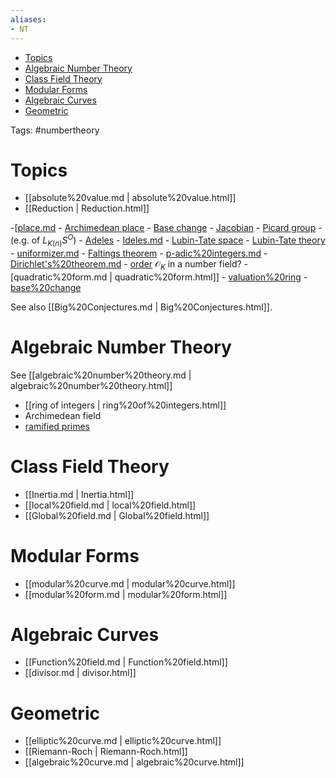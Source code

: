 ```yaml
---
aliases:
- NT
---
```


-   [Topics](#topics)
-   [Algebraic Number Theory](#algebraic-number-theory)
-   [Class Field Theory](#class-field-theory)
-   [Modular Forms](#modular-forms)
-   [Algebraic Curves](#algebraic-curves)
-   [Geometric](#geometric)














Tags: \#numbertheory

# Topics

-   [[absolute%20value.md | absolute%20value.html]]
-   [[Reduction | Reduction.html]]

\-[[place.md](place.md) - [Archimedean place](Archimedean%20place) - [Base change](Base%20change) - [Jacobian](Jacobian.md) - [Picard group](Picard%20group.md) - (e.g. of $L_{K(n)}S^O$) - [Adeles](Adeles) - [Ideles.md](Ideles.md) - [Lubin-Tate space](Lubin-Tate%20space) - [Lubin-Tate theory](Lubin-Tate%20theory.md) - [uniformizer.md](uniformizer.md) - [Faltings theorem](Faltings%20theorem) - [p-adic%20integers.md](p-adic%20integers.md) - [Dirichlet's%20theorem.md](Dirichlet's%20theorem.md) - [order](order.md) ${\mathcal{O}}_K$ in a number field? - [quadratic%20form.md | quadratic%20form.html]] - [valuation%20ring](valuation%20ring) - [base%20change](base%20change)

See also [[Big%20Conjectures.md | Big%20Conjectures.html]].

# Algebraic Number Theory

See [[algebraic%20number%20theory.md | algebraic%20number%20theory.html]]

-   [[ring of integers | ring%20of%20integers.html]]
-   Archimedean field
-   [ramified primes](ramified%20primes)

# Class Field Theory

-   [[Inertia.md | Inertia.html]]
-   [[local%20field.md | local%20field.html]]
-   [[Global%20field.md | Global%20field.html]]

# Modular Forms

-   [[modular%20curve.md | modular%20curve.html]]
-   [[modular%20form.md | modular%20form.html]]

# Algebraic Curves

-   [[Function%20field.md | Function%20field.html]]
-   [[divisor.md | divisor.html]]

# Geometric

-   [[elliptic%20curve.md | elliptic%20curve.html]]
-   [[Riemann-Roch | Riemann-Roch.html]]
-   [[algebraic%20curve.md | algebraic%20curve.html]]

